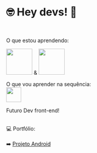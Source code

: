 <h1 align: center> 🤓 Hey devs! 👋 </h1> <br>

<p align: center> O que estou aprendendo: 

<img src="https://cdn.jsdelivr.net/gh/devicons/devicon/icons/html5/html5-original-wordmark.svg" width="70" heith="70"/> & <img src="https://cdn.jsdelivr.net/gh/devicons/devicon/icons/css3/css3-original-wordmark.svg" width="70" heith="70"/> <br>

O que vou aprender na sequência: <br>
<img src="https://cdn.jsdelivr.net/gh/devicons/devicon/icons/javascript/javascript-original.svg" width="40" heith="40"/>
</p>
Futuro Dev front-end!<br>
<br>

💻 Portfólio: <br>
<br>
➡️ <a href="https://andrius-uryel.github.io/projeto-android/"> Projeto Android</a>
<!--
**Andrius-Uryel/andrius-uryel** is a ✨ _special_ ✨ repository because its `README.md` (this file) appears on your GitHub profile.

Here are some ideas to get you started:

- 🔭 I’m currently working on ...
- 🌱 I’m currently learning ...
- 👯 I’m looking to collaborate on ...
- 🤔 I’m looking for help with ...
- 💬 Ask me about ...
- 📫 How to reach me: ...
- 😄 Pronouns: ...
- ⚡ Fun fact: ...
-->
